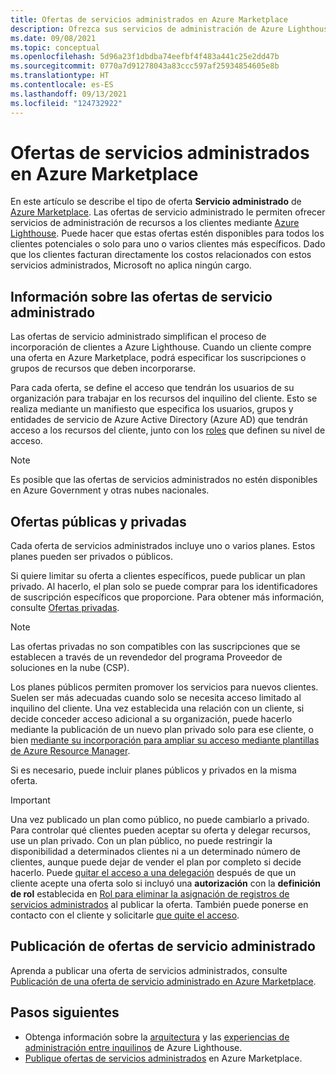 ```yaml
---
title: Ofertas de servicios administrados en Azure Marketplace
description: Ofrezca sus servicios de administración de Azure Lighthouse a los clientes a través de ofertas de servicios administrados en Azure Marketplace.
ms.date: 09/08/2021
ms.topic: conceptual
ms.openlocfilehash: 5d96a23f1dbdba74eefbf4f483a441c25e2dd47b
ms.sourcegitcommit: 0770a7d91278043a83ccc597af25934854605e8b
ms.translationtype: HT
ms.contentlocale: es-ES
ms.lasthandoff: 09/13/2021
ms.locfileid: "124732922"
---
```

# <a name="managed-service-offers-in-azure-marketplace"></a>Ofertas de servicios administrados en Azure Marketplace

En este artículo se describe el tipo de oferta **Servicio administrado** de [Azure Marketplace](https://azuremarketplace.microsoft.com). Las ofertas de servicio administrado le permiten ofrecer servicios de administración de recursos a los clientes mediante [Azure Lighthouse](../overview.md). Puede hacer que estas ofertas estén disponibles para todos los clientes potenciales o solo para uno o varios clientes más específicos. Dado que los clientes facturan directamente los costos relacionados con estos servicios administrados, Microsoft no aplica ningún cargo.

## <a name="understand-managed-service-offers"></a>Información sobre las ofertas de servicio administrado

Las ofertas de servicio administrado simplifican el proceso de incorporación de clientes a Azure Lighthouse. Cuando un cliente compre una oferta en Azure Marketplace, podrá especificar los suscripciones o grupos de recursos que deben incorporarse.

Para cada oferta, se define el acceso que tendrán los usuarios de su organización para trabajar en los recursos del inquilino del cliente. Esto se realiza mediante un manifiesto que especifica los usuarios, grupos y entidades de servicio de Azure Active Directory (Azure AD) que tendrán acceso a los recursos del cliente, junto con los [roles](tenants-users-roles.md) que definen su nivel de acceso.

> [!NOTE]
> Es posible que las ofertas de servicios administrados no estén disponibles en Azure Government y otras nubes nacionales.

## <a name="public-and-private-offers"></a>Ofertas públicas y privadas

Cada oferta de servicios administrados incluye uno o varios planes. Estos planes pueden ser privados o públicos.

Si quiere limitar su oferta a clientes específicos, puede publicar un plan privado. Al hacerlo, el plan solo se puede comprar para los identificadores de suscripción específicos que proporcione. Para obtener más información, consulte [Ofertas privadas](../../marketplace/private-offers.md).

> [!NOTE]
> Las ofertas privadas no son compatibles con las suscripciones que se establecen a través de un revendedor del programa Proveedor de soluciones en la nube (CSP).

Los planes públicos permiten promover los servicios para nuevos clientes. Suelen ser más adecuadas cuando solo se necesita acceso limitado al inquilino del cliente. Una vez establecida una relación con un cliente, si decide conceder acceso adicional a su organización, puede hacerlo mediante la publicación de un nuevo plan privado solo para ese cliente, o bien [mediante su incorporación para ampliar su acceso mediante plantillas de Azure Resource Manager](../how-to/onboard-customer.md).

Si es necesario, puede incluir planes públicos y privados en la misma oferta.

> [!IMPORTANT]
> Una vez publicado un plan como público, no puede cambiarlo a privado. Para controlar qué clientes pueden aceptar su oferta y delegar recursos, use un plan privado. Con un plan público, no puede restringir la disponibilidad a determinados clientes ni a un determinado número de clientes, aunque puede dejar de vender el plan por completo si decide hacerlo. Puede [quitar el acceso a una delegación](../how-to/remove-delegation.md) después de que un cliente acepte una oferta solo si incluyó una **autorización** con la **definición de rol** establecida en [Rol para eliminar la asignación de registros de servicios administrados](../../role-based-access-control/built-in-roles.md#managed-services-registration-assignment-delete-role) al publicar la oferta. También puede ponerse en contacto con el cliente y solicitarle [que quite el acceso](../how-to/view-manage-service-providers.md#remove-service-provider-offers).

## <a name="publish-managed-service-offers"></a>Publicación de ofertas de servicio administrado

Aprenda a publicar una oferta de servicios administrados, consulte [Publicación de una oferta de servicio administrado en Azure Marketplace](../how-to/publish-managed-services-offers.md).

## <a name="next-steps"></a>Pasos siguientes

- Obtenga información sobre la [arquitectura](architecture.md) y las [experiencias de administración entre inquilinos](cross-tenant-management-experience.md) de Azure Lighthouse.
- [Publique ofertas de servicios administrados](../how-to/publish-managed-services-offers.md) en Azure Marketplace.
